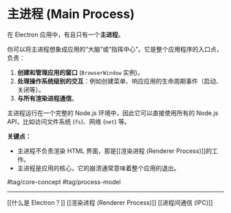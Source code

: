 # 主进程 (Main Process)

在 Electron 应用中，有且只有一个**主进程**。

你可以将主进程想象成应用的“大脑”或“指挥中心”。它是整个应用程序的入口点，负责：

1.  **创建和管理应用的窗口** (`BrowserWindow` 实例)。
2.  **处理操作系统级别的交互**：例如创建菜单、响应应用的生命周期事件（启动、关闭等）。
3.  **与所有渲染进程通信**。

主进程运行在一个完整的 Node.js 环境中，因此它可以直接使用所有的 Node.js API，比如访问文件系统 (`fs`)、网络 (`net`) 等。

**关键点：**

*   主进程不负责渲染 HTML 界面，那是[[渲染进程 (Renderer Process)]]的工作。
*   主进程是应用的核心，它的崩溃通常意味着整个应用的退出。

#tag/core-concept #tag/process-model

---

[[什么是 Electron？]]
[[渲染进程 (Renderer Process)]]
[[进程间通信 (IPC)]]